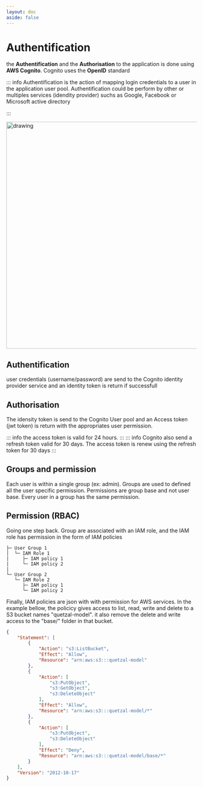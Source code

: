 ```yaml
---
layout: doc
aside: false
---
```


# Authentification

the **Authentification** and the **Authorisation** to the application is done using **AWS Cognito**.
Cognito uses the **OpenID** standard

::: info
Authentification is the action of mapping login credentials to a user in the application user pool.
Authentification could be perform by other or multiples services (idendity provider) suchs as Google, Facebook or
Microsoft active directory

:::

<img src="/auth.svg" alt="drawing" width="600"/>


## Authentification
user credentials (username/password) are send to the Cognito identity provider service and an identity token
is return if successfull

## Authorisation

The idensity token is send to the Cognito User pool and an Access token (jwt token) is return with the appropriates 
user permission.

::: info
the access token is valid for 24 hours.
:::
::: info
Cognito also send a refresh token valid for 30 days. The access token is renew using the refresh token for 30 days
:::

## Groups and permission
Each user is within a single group (ex: admin). Groups are used to defined all the user specific permission.
Permissions are group base and not user base. Every user in a group has the same permission.

## Permission (RBAC)
Going one step back. Group are associated with an IAM role, and the IAM role has permission in the form of IAM policies
```
├─ User Group 1
│  └─ IAM Role 1
|     ├─ IAM policy 1
|     └─ IAM policy 2
|
└─ User Group 2
   └─ IAM Role 2
      ├─ IAM policy 1
      └─ IAM policy 2
```

Finally, IAM policies are json with with permission for AWS services. In the example bellow,
the policicy gives access to list, read, write and delete to a S3 bucket names "quetzal-model".
it also remove the delete and write access to the "base/" folder in that bucket.

```json
{
    "Statement": [
        {
            "Action": "s3:ListBucket",
            "Effect": "Allow",
            "Resource": "arn:aws:s3:::quetzal-model"
        },
        {
            "Action": [
                "s3:PutObject",
                "s3:GetObject",
                "s3:DeleteObject"
            ],
            "Effect": "Allow",
            "Resource": "arn:aws:s3:::quetzal-model/*"
        },
        {
            "Action": [
                "s3:PutObject",
                "s3:DeleteObject"
            ],
            "Effect": "Deny",
            "Resource": "arn:aws:s3:::quetzal-model/base/*"
        }
    ],
    "Version": "2012-10-17"
}

```